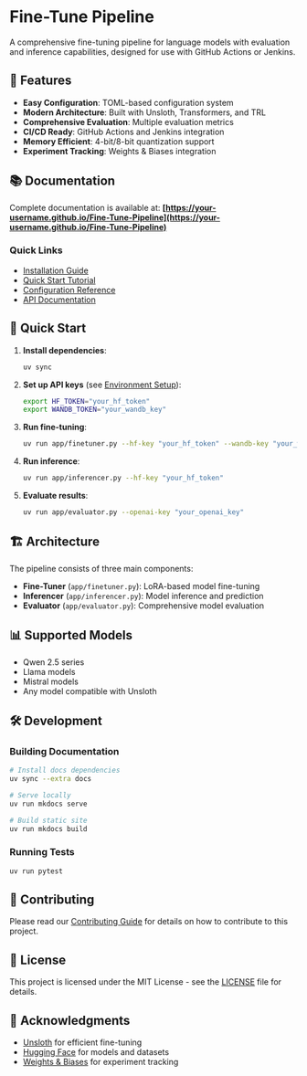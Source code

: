 # Fine-Tune Pipeline

A comprehensive fine-tuning pipeline for language models with evaluation and inference capabilities, designed for use with GitHub Actions or Jenkins.

## 🚀 Features

- **Easy Configuration**: TOML-based configuration system
- **Modern Architecture**: Built with Unsloth, Transformers, and TRL
- **Comprehensive Evaluation**: Multiple evaluation metrics
- **CI/CD Ready**: GitHub Actions and Jenkins integration
- **Memory Efficient**: 4-bit/8-bit quantization support
- **Experiment Tracking**: Weights & Biases integration

## 📚 Documentation

Complete documentation is available at: **[https://your-username.github.io/Fine-Tune-Pipeline](https://your-username.github.io/Fine-Tune-Pipeline)**

### Quick Links

- [Installation Guide](https://your-username.github.io/Fine-Tune-Pipeline/getting-started/installation/)
- [Quick Start Tutorial](https://your-username.github.io/Fine-Tune-Pipeline/getting-started/quick-start/)
- [Configuration Reference](https://your-username.github.io/Fine-Tune-Pipeline/configuration/overview/)
- [API Documentation](https://your-username.github.io/Fine-Tune-Pipeline/api-reference/)

## 🏃 Quick Start

1. **Install dependencies**:
   ```bash
   uv sync
   ```

2. **Set up API keys** (see [Environment Setup](https://your-username.github.io/Fine-Tune-Pipeline/getting-started/environment-setup/)):
   ```bash
   export HF_TOKEN="your_hf_token"
   export WANDB_TOKEN="your_wandb_key"
   ```

3. **Run fine-tuning**:
   ```bash
   uv run app/finetuner.py --hf-key "your_hf_token" --wandb-key "your_wandb_key"
   ```

4. **Run inference**:
   ```bash
   uv run app/inferencer.py --hf-key "your_hf_token"
   ```

5. **Evaluate results**:
   ```bash
   uv run app/evaluator.py --openai-key "your_openai_key"
   ```

## 🏗️ Architecture

The pipeline consists of three main components:

- **Fine-Tuner** (`app/finetuner.py`): LoRA-based model fine-tuning
- **Inferencer** (`app/inferencer.py`): Model inference and prediction
- **Evaluator** (`app/evaluator.py`): Comprehensive model evaluation

## 📊 Supported Models

- Qwen 2.5 series
- Llama models  
- Mistral models
- Any model compatible with Unsloth

## 🛠️ Development

### Building Documentation

```bash
# Install docs dependencies
uv sync --extra docs

# Serve locally
uv run mkdocs serve

# Build static site
uv run mkdocs build
```

### Running Tests

```bash
uv run pytest
```

## 🤝 Contributing

Please read our [Contributing Guide](https://your-username.github.io/Fine-Tune-Pipeline/contributing/) for details on how to contribute to this project.

## 📄 License

This project is licensed under the MIT License - see the [LICENSE](LICENSE) file for details.


## 🙏 Acknowledgments

- [Unsloth](https://github.com/unslothai/unsloth) for efficient fine-tuning
- [Hugging Face](https://huggingface.co/) for models and datasets
- [Weights & Biases](https://wandb.ai/) for experiment tracking
